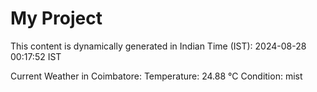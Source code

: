 # My Project

This content is dynamically generated in Indian Time (IST): 2024-08-28 00:17:52 IST


Current Weather in Coimbatore:
Temperature: 24.88 °C
Condition: mist
